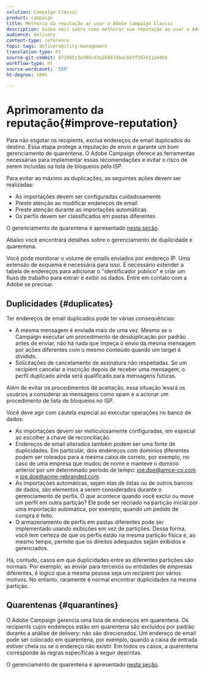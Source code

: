```yaml
---
solution: Campaign Classic
product: campaign
title: Melhoria da reputação ao usar o Adobe Campaign Classic
description: Saiba mais sobre como melhorar sua reputação ao usar o Adobe Campaign Classic.
audience: delivery
content-type: reference
topic-tags: deliverability-management
translation-type: ht
source-git-commit: 972885c3a38bcd3a260574bacbb3f507e11ae05b
workflow-type: ht
source-wordcount: '550'
ht-degree: 100%

---
```



# Aprimoramento da reputação{#improve-reputation}

Para não esgotar os recipients, exclua endereços de email duplicados do destino. Essa etapa protege a reputação de envio e garante um bom gerenciamento de quarentena. O Adobe Campaign oferece as ferramentas necessárias para implementar essas recomendações e evitar o risco de serem incluídas na lista de bloqueios pelo ISP.

Para evitar ao máximo as duplicações, as seguintes ações devem ser realizadas:

* As importações devem ser configuradas cuidadosamente
* Preste atenção ao modificar endereços de email
* Preste atenção durante as importações automáticas
* Os perfis devem ser classificados em pastas diferentes

O gerenciamento de quarentena é apresentado [nesta seção](../../delivery/using/understanding-quarantine-management.md).

Abaixo você encontrará detalhes sobre o gerenciamento de duplicidade e quarentena.

Você pode monitorar o volume de emails enviados por endereço IP. Uma extensão de esquema é necessária para isso. É necessário estender a tabela de endereços para adicionar o &quot;identificador público&quot; e criar um fluxo de trabalho para extrair e exibir os dados. Entre em contato com a Adobe se precisar.

## Duplicidades {#duplicates}

Ter endereços de email duplicados pode ter várias consequências:

* A mesma mensagem é enviada mais de uma vez. Mesmo se o Campaign executar um procedimento de desduplicação por padrão antes de enviar, não há nada que impeça o envio da mesma mensagem por ações diferentes com o mesmo conteúdo quando um target é dividido.
* Solicitações de cancelamento de assinatura não respeitadas. Se um recipient cancelar a inscrição depois de receber uma mensagem, o perfil duplicado ainda será qualificado para mensagens futuras.

Além de evitar os procedimentos de aceitação, essa situação levará os usuários a considerar as mensagens como spam e a acionar um procedimento de lista de bloqueios no ISP.

Você deve agir com cautela especial ao executar operações no banco de dados:

* As importações devem ser meticulosamente configuradas, em especial ao escolher a chave de reconciliação.
* Endereços de email alterados também podem ser uma fonte de duplicidades. Em particular, dois endereços com domínios diferentes podem ser roteados para a mesma caixa de correio, por exemplo, no caso de uma empresa que mudou de nome e manteve o domínio anterior por um determinado período de tempo: joe.doe@amce-co.com e joe.doe@acme-rebranded.com.
* As importações automáticas, sejam elas de listas ou de outros bancos de dados, são elementos a serem considerados durante o gerenciamento de perfis. O que acontece quando você exclui ou move um perfil em outra partição? Ele pode ser recriado na partição inicial por uma importação automática, por exemplo, quando um pedido de compra é feito.
* O armazenamento de perfis em pastas diferentes pode ser implementado usando exibições em vez de partições. Dessa forma, você tem certeza de que os perfis estão na mesma partição física e, ao mesmo tempo, permite que os direitos adequados sejam exibidos e gerenciados.

Há, contudo, casos em que duplicidades entre as diferentes partições são normais. Por exemplo, ao enviar para terceiros ou entidades de empresas diferentes, é lógico que a mesma pessoa seja um recipient por vários motivos. No entanto, raramente é normal encontrar duplicidades na mesma partição.

## Quarentenas {#quarantines}

O Adobe Campaign gerencia uma lista de endereços em quarentena. Os recipients cujos endereços estão em quarentena são excluídos por padrão durante a análise de delivery: não são direcionados. Um endereço de email pode ser colocado em quarentena, por exemplo, quando a caixa de entrada estiver cheia ou se o endereço não existir. Em todos os casos, a quarentena corresponde às regras específicas a seguir descritas.

O gerenciamento de quarentena é apresentado [nesta seção](../../delivery/using/understanding-quarantine-management.md).